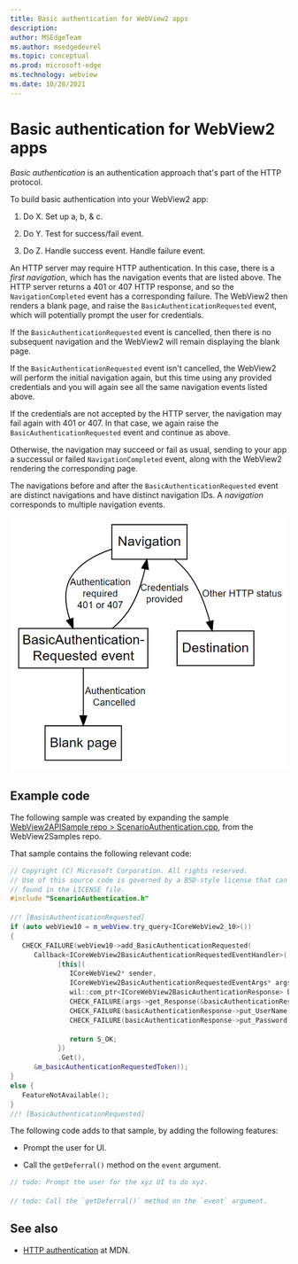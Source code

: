 ```yaml
---
title: Basic authentication for WebView2 apps
description: 
author: MSEdgeTeam
ms.author: msedgedevrel
ms.topic: conceptual
ms.prod: microsoft-edge
ms.technology: webview
ms.date: 10/28/2021
---
```

# Basic authentication for WebView2 apps

<!--
find "todo" in this file.

todo:
Update the diagram.
Add more example code.
Find and resolve HTML comments.
-->

_Basic authentication_ is an authentication approach that's part of the HTTP protocol.

To build basic authentication into your WebView2 app:

1. Do X.  Set up a, b, & c.

1. Do Y.  Test for success/fail event.

1. Do Z.  Handle success event.  Handle failure event.

An HTTP server may require HTTP authentication.  In this case, there is a _first navigation_, which has the navigation events that are listed above.  The HTTP server returns a 401 or 407 HTTP response, and so the `NavigationCompleted` event has a corresponding failure.  The WebView2 then renders a blank page, and raise the `BasicAuthenticationRequested` event, which will potentially prompt the user for credentials.

If the `BasicAuthenticationRequested` event is cancelled, then there is no subsequent navigation and the WebView2 will remain displaying the blank page.

If the `BasicAuthenticationRequested` event isn't cancelled, the WebView2 will perform the initial navigation again, but this time using any provided credentials and you will again see all the same navigation events listed above.

If the credentials are not accepted by the HTTP server, the navigation may fail again with 401 or 407.  In that case, we<!--todo: define "we": the WebView2 framework? the example code below, that you add to your WebView2 app?--> again raise the `BasicAuthenticationRequested` event and continue as above.

Otherwise, the navigation may succeed or fail as usual, sending to your app a successul or failed `NavigationCompleted` event, along with the <!--ID of the?--> WebView2 <!-- instance?--> rendering the corresponding page.

The navigations<!--nav events?--> before and after the `BasicAuthenticationRequested` event are distinct navigations<!--nav events?--> and have distinct navigation IDs.
A _navigation_ corresponds to multiple navigation events.

<!--
todo: re-create the below image in Visio, and store the .vsd file in Teams > Files, and describe the .vsd location here.
-->

<!--
As long as this image is created using Edotor.net, keep this image-maintenance note.

Source location for the image:

reliable approach: paste the following code listing into https://edotor.net:

```edotor
# https://edotor.net/
digraph g {
   fontname="Helvetica";
   labeljust=l;
   node [shape="box", fontname="Sans-Serif"]
   edge [fontname="Sans-Serif", fontsize="10"]

   Navigation;
   PromptForCreds [label="BasicAuthentication-\nRequested event"];
   BlankPage [label="Blank page"]
   Destination;

   Navigation -> PromptForCreds [label="Authentication\nrequired\n401 or 407"]


   PromptForCreds -> Navigation [label="Credentials\nprovided"]
   PromptForCreds -> BlankPage [label="  Authentication\nCancelled"]
   Navigation -> Destination [label="Other HTTP status"]
}
```

Beware of clicking this link: it might become too long and be invalid.
If possible, it's the URL that attempts to express the above code listing; it's the resulting URL from the above image-definition code:
Most of this URL is wrapped by a single {} pair; watch for the presence of the ending brace:
https://edotor.net/?engine=dot#%23%20https:%2F%2Fedotor.net%2F%0Adigraph%20g%20{%0A%09fontname%3D%22Helvetica%22%3B%0A%09labeljust%3Dl%3B%0A%09node%20[shape%3D%22box%22%2C%20fontname%3D%22Sans-Serif%22]%0A%09edge%20[fontname%3D%22Sans-Serif%22%2C%20fontsize%3D%2210%22]%0A%0A%09Navigation%3B%0A%09PromptForCreds%20[label%3D%22BasicAuthentication-%5CnRequested%20event%22]%3B%0A%09BlankPage%20[label%3D%22Blank%20page%22]%0A%09Destination%3B%0A%0A%09Navigation%20-%3E%20PromptForCreds%20[label%3D%22Authentication%5Cnrequired%5Cn401%20or%20407%22]%0A%0A%0A%09PromptForCreds%20-%3E%20Navigation%20[label%3D%22Credentials%5Cnprovided%22]%0A%09PromptForCreds%20-%3E%20BlankPage%20[label%3D%22%20%20Authentication%5CnCancelled%22]%0A%09Navigation%20-%3E%20Destination%20[label%3D%22Other%20HTTP%20status%22]%0A}
-->

<!--
todo: In the diagram, break up the Navigation box, and check /indicate the order of nav events, the basic authentication event happens in the middle of the events sequence, which is:

1. `NavigationStarting` <-- nav event, include in diagram
1. `SourceChanged` <-- omit from diagram
1. `ContentLoading` <-- nav event, include
1. `HistoryChanged` <-- omit
1. `BasicAuthenticationRequested` <-- not a nav event, but include in diagram
1. `DOMContentLoaded` <-- not a nav event, but include in diagram
1. `NavigationCompleted`  <-- nav event include

Add callouts (numbers) to each arrow to help communicate the sequence.
-->

![The Microsoft Edge WebView2 Navigation Authentication Flow.](../media/navigation-auth-graph.png)


<!-- ====================================================================== -->
## Example code

The following sample was created by expanding the sample [WebView2APISample repo > ScenarioAuthentication.cpp](https://github.com/MicrosoftEdge/WebView2Samples/blob/d78d86f1646b6c652908f1e4bc2b64950f05ca0a/SampleApps/WebView2APISample/ScenarioAuthentication.cpp), from the WebView2Samples repo.

That sample contains the following relevant code:

```cpp
// Copyright (C) Microsoft Corporation. All rights reserved.
// Use of this source code is governed by a BSD-style license that can be
// found in the LICENSE file.
#include "ScenarioAuthentication.h"

//! [BasicAuthenticationRequested]
if (auto webView10 = m_webView.try_query<ICoreWebView2_10>())
{
   CHECK_FAILURE(webView10->add_BasicAuthenticationRequested(
      Callback<ICoreWebView2BasicAuthenticationRequestedEventHandler>(
            [this](
               ICoreWebView2* sender,
               ICoreWebView2BasicAuthenticationRequestedEventArgs* args) {
               wil::com_ptr<ICoreWebView2BasicAuthenticationResponse> basicAuthenticationResponse;
               CHECK_FAILURE(args->get_Response(&basicAuthenticationResponse));
               CHECK_FAILURE(basicAuthenticationResponse->put_UserName(L"user"));
               CHECK_FAILURE(basicAuthenticationResponse->put_Password(L"pass"));

               return S_OK;
            })
            .Get(),
      &m_basicAuthenticationRequestedToken));
}
else {
   FeatureNotAvailable();
}
//! [BasicAuthenticationRequested]
```

The following code adds to that sample, by adding the following features:

*  Prompt the user for UI. <!-- what ui to do what?-->

*  Call the `getDeferral()` method on the `event` argument.

```cpp
// todo: Prompt the user for the xyz UI to do xyz.

// todo: Call the `getDeferral()` method on the `event` argument.

```


<!-- ====================================================================== -->
## See also

*  [HTTP authentication](https://developer.mozilla.org/en-US/docs/Web/HTTP/Authentication) at MDN.

